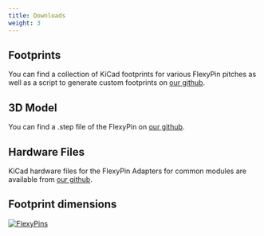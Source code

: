 ```yaml
---
title: Downloads
weight: 3
---
```


## Footprints

You can find a collection of KiCad footprints for various FlexyPin pitches as well as a script to generate custom footprints on [our github](https://github.com/solderparty/flexypin).

## 3D Model

You can find a .step file of the FlexyPin on [our github](https://github.com/solderparty/flexypin/3d).

## Hardware Files

KiCad hardware files for the FlexyPin Adapters for common modules are available from [our github](https://github.com/solderparty/flexypin_adapters_hw).

## Footprint dimensions

<div class="container">

[![FlexyPins](/docs/flexypin/footprint.png)](/docs/flexypin/footprint.png)

</div>
